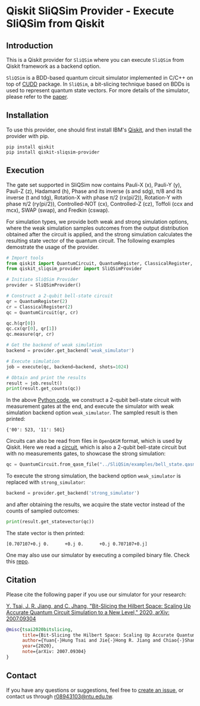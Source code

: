 # Qiskit SliQSim Provider - Execute SliQSim from Qiskit

## Introduction
This is a Qiskit provider for `SliQSim` where you can execute `SliQSim` from Qiskit framework as a backend option.

`SliQSim` is a BDD-based quantum circuit simulator implemented in C/C++ on top of [CUDD](http://web.mit.edu/sage/export/tmp/y/usr/share/doc/polybori/cudd/cuddIntro.html) package. In `SliQSim`, a bit-slicing technique based on BDDs is used to represent quantum state vectors. For more details of the simulator, please refer to the [paper](https://arxiv.org/abs/2007.09304).

## Installation
To use this provider, one should first install IBM's [Qiskit](https://github.com/Qiskit/qiskit), and then install the provider with pip.

```commandline
pip install qiskit
pip install qiskit-sliqsim-provider
```

## Execution
The gate set supported in SliQSim now contains Pauli-X (x), Pauli-Y (y), Pauli-Z (z), Hadamard (h), Phase and its inverse (s and sdg), π/8 and its inverse (t and tdg), Rotation-X with phase π/2 (rx(pi/2)), Rotation-Y with phase π/2 (ry(pi/2)), Controlled-NOT (cx), Controlled-Z (cz), Toffoli (ccx and mcx), SWAP (swap), and Fredkin (cswap).

For simulation types, we provide both weak and strong simulation options, where the weak simulation samples outcomes from the output distribution obtained after the circuit is applied, and the strong simulation calculates the resulting state vector of the quantum circuit. The following examples demostrate the usage of the provider.

```python
# Import tools
from qiskit import QuantumCircuit, QuantumRegister, ClassicalRegister, execute
from qiskit_sliqsim_provider import SliQSimProvider

# Initiate SliQSim Provider
provider = SliQSimProvider()

# Construct a 2-qubit bell-state circuit
qr = QuantumRegister(2)
cr = ClassicalRegister(2)
qc = QuantumCircuit(qr, cr)

qc.h(qr[0])
qc.cx(qr[0], qr[1])
qc.measure(qr, cr)

# Get the backend of weak simulation
backend = provider.get_backend('weak_simulator')

# Execute simulation
job = execute(qc, backend=backend, shots=1024)

# Obtain and print the results
result = job.result()
print(result.get_counts(qc))
```
In the above [Python code](https://github.com/NTU-ALComLab/Qiskit-SliQSim-Provider/blob/master/samples/sample.py), we construct a 2-qubit bell-state circuit with measurement gates at the end, and execute the simulator with weak simulation backend option `weak_simulator`. The sampled result is then printed:
```commandline
{'00': 523, '11': 501}
```

Circuits can also be read from files in `OpenQASM` format, which is used by Qiskit. Here we read a [circuit](https://github.com/NTU-ALComLab/SliQSim/blob/master/examples/bell_state.qasm), which is also a 2-qubit bell-state circuit but with no measurements gates, to showcase the strong simulation:
```python
qc = QuantumCircuit.from_qasm_file("../SliQSim/examples/bell_state.qasm")
```
To execute the strong simulation, the backend option `weak_simulator` is replaced with `strong_simulator`:
```python
backend = provider.get_backend('strong_simulator')
```
and after obtaining the results, we acquire the state vector instead of the counts of sampled outcomes:
```python
print(result.get_statevector(qc))
```
The state vector is then printed:
```commandline
[0.707107+0.j 0.      +0.j 0.      +0.j 0.707107+0.j]
```

One may also use our simulator by executing a compiled binary file. Check this [repo](https://github.com/NTU-ALComLab/SliQSim).


## Citation
Please cite the following paper if you use our simulator for your research:

<summary>
  <a href="https://arxiv.org/abs/2007.09304">Y. Tsai, J. R. Jiang, and C. Jhang, "Bit-Slicing the Hilbert Space: Scaling Up Accurate Quantum Circuit Simulation to a New Level," 2020, arXiv: 2007.09304</a>
</summary>

```bibtex
@misc{tsai2020bitslicing,
      title={Bit-Slicing the Hilbert Space: Scaling Up Accurate Quantum Circuit Simulation to a New Level},
      author={Yuan{-}Hung Tsai and Jie{-}Hong R. Jiang and Chiao{-}Shan Jhang},
      year={2020},
      note={arXiv: 2007.09304}
}
```

## Contact
If you have any questions or suggestions, feel free to [create an issue](https://github.com/NTU-ALComLab/SliQSim/issues), or contact us through r08943103@ntu.edu.tw.
